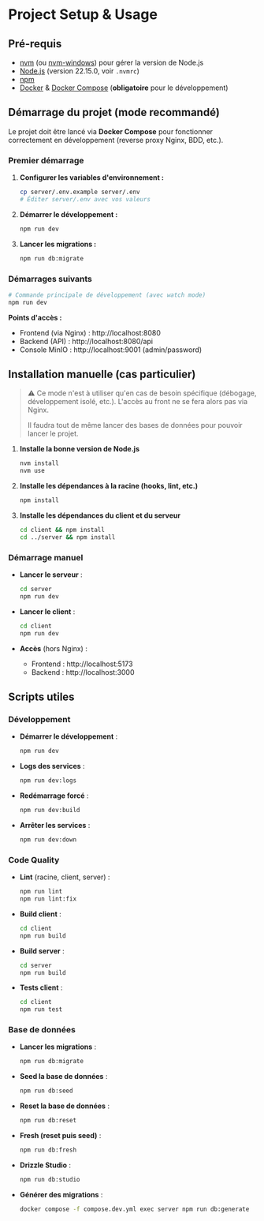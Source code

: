 # Project Setup & Usage

## Pré-requis

- [nvm](https://github.com/nvm-sh/nvm) (ou [nvm-windows](https://github.com/coreybutler/nvm-windows)) pour gérer la version de Node.js
- [Node.js](https://nodejs.org/) (version 22.15.0, voir `.nvmrc`)
- [npm](https://www.npmjs.com/)
- [Docker](https://www.docker.com/) & [Docker Compose](https://docs.docker.com/compose/) (**obligatoire** pour le développement)

## Démarrage du projet (mode recommandé)

Le projet doit être lancé via **Docker Compose** pour fonctionner correctement en développement (reverse proxy Nginx, BDD, etc.).

### Premier démarrage

1. **Configurer les variables d'environnement :**
   ```bash
   cp server/.env.example server/.env
   # Éditer server/.env avec vos valeurs
   ```

2. **Démarrer le développement :**
   ```bash
   npm run dev
   ```

3. **Lancer les migrations :**
   ```bash
   npm run db:migrate
   ```

### Démarrages suivants

```bash
# Commande principale de développement (avec watch mode)
npm run dev
```

**Points d'accès :**
- Frontend (via Nginx) : http://localhost:8080
- Backend (API) : http://localhost:8080/api
- Console MinIO : http://localhost:9001 (admin/password)

## Installation manuelle (cas particulier)

> ⚠️ Ce mode n'est à utiliser qu'en cas de besoin spécifique (débogage, développement isolé, etc.). L'accès au front ne se fera alors pas via Nginx.
>
> Il faudra tout de même lancer des bases de données pour pouvoir lancer le projet.

1. **Installe la bonne version de Node.js**
   ```bash
   nvm install
   nvm use
   ```
2. **Installe les dépendances à la racine (hooks, lint, etc.)**
   ```bash
   npm install
   ```
3. **Installe les dépendances du client et du serveur**
   ```bash
   cd client && npm install
   cd ../server && npm install
   ```

### Démarrage manuel

- **Lancer le serveur** :
  ```bash
  cd server
  npm run dev
  ```
- **Lancer le client** :
  ```bash
  cd client
  npm run dev
  ```

- **Accès** (hors Nginx) :
  - Frontend : http://localhost:5173
  - Backend : http://localhost:3000

## Scripts utiles

### Développement

- **Démarrer le développement** :
  ```bash
  npm run dev
  ```

- **Logs des services** :
  ```bash
  npm run dev:logs
  ```

- **Redémarrage forcé** :
  ```bash
  npm run dev:build
  ```

- **Arrêter les services** :
  ```bash
  npm run dev:down
  ```

### Code Quality

- **Lint** (racine, client, server) :
  ```bash
  npm run lint
  npm run lint:fix
  ```
- **Build client** :
  ```bash
  cd client
  npm run build
  ```
- **Build server** :
  ```bash
  cd server
  npm run build
  ```
- **Tests client** :
  ```bash
  cd client
  npm run test
  ```
### Base de données

- **Lancer les migrations** :
  ```bash
  npm run db:migrate
  ```

- **Seed la base de données** :
  ```bash
  npm run db:seed
  ```

- **Reset la base de données** :
  ```bash
  npm run db:reset
  ```

- **Fresh (reset puis seed)** :
  ```bash
  npm run db:fresh
  ```

- **Drizzle Studio** :
  ```bash
  npm run db:studio
  ```

- **Générer des migrations** :
  ```bash
  docker compose -f compose.dev.yml exec server npm run db:generate
  ```

  
